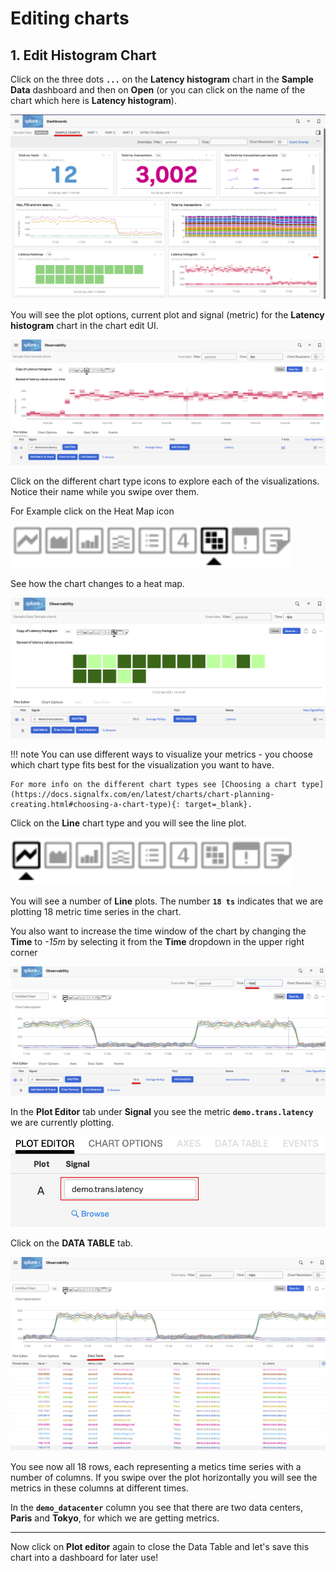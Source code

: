 # Editing charts

## 1. Edit Histogram Chart

Click on the three dots **`...`** on the **Latency histogram** chart in the **Sample Data** dashboard and then on **Open** (or you can click on the name of the chart which here is **Latency histogram**).

![Sample Data](../images/dashboards/M-Dashboards-4.png)

You will see the plot options, current plot and signal (metric) for the **Latency histogram** chart in the chart edit UI.

![Heatmap Chart](../images/dashboards/M-Editing-1.png)

Click on the different chart type icons to explore each of the visualizations. Notice their name while you swipe over them.

For Example click on the Heat Map icon

![Chart Types](../images/dashboards/M-Editing-2.png)

See how the chart changes to a heat map.

![Chart Types](../images/dashboards/M-Editing-3a.png)

!!! note
    You can use different ways to visualize your metrics - you choose which chart type fits best for the visualization you want to have.

    For more info on the different chart types see [Choosing a chart type](https://docs.signalfx.com/en/latest/charts/chart-planning-creating.html#choosing-a-chart-type){: target=_blank}.

Click on the **Line** chart type and you will see the line plot.

![Line Chart](../images/dashboards/M-Editing-3b.png)

You will see a number of **Line** plots. The number **`18 ts`** indicates that we are plotting 18 metric time series in the chart.

You also want to increase the time window of the chart by changing the **Time** to *-15m* by selecting it from the **Time** dropdown in the upper right corner

![Chart](../images/dashboards/M-Editing-8.png)

In the **Plot Editor** tab under **Signal** you see the metric **`demo.trans.latency`** we are currently plotting.

![Signal](../images/dashboards/M-Editing-7.png)

Click on the **DATA TABLE** tab.

![Data Table](../images/dashboards/M-Editing-9.png)

You see now all 18 rows, each representing a metics time series with a number of columns. If you swipe over the plot horizontally you will see the metrics in these columns at different times.

In the **`demo_datacenter`** column you see that there are two data centers, **Paris** and **Tokyo**, for which we are getting metrics.

---
Now click on **Plot editor** again to close the Data Table and let's save this chart into a dashboard for later use!

